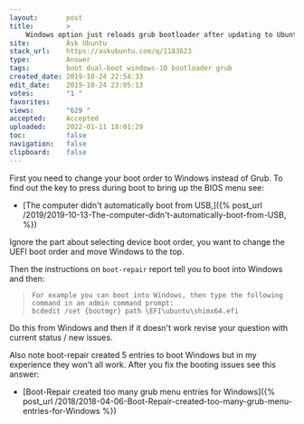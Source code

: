 ```yaml
---
layout:       post
title:        >
    Windows option just reloads grub bootloader after updating to Ubuntu 19.10
site:         Ask Ubuntu
stack_url:    https://askubuntu.com/q/1183623
type:         Answer
tags:         boot dual-boot windows-10 bootloader grub
created_date: 2019-10-24 22:54:33
edit_date:    2019-10-24 23:05:13
votes:        "1 "
favorites:    
views:        "629 "
accepted:     Accepted
uploaded:     2022-01-11 18:01:29
toc:          false
navigation:   false
clipboard:    false
---
```


First you need to change your boot order to Windows instead of Grub. To find out the key to press during boot to bring up the BIOS menu see:

- [The computer didn't automatically boot from USB,]({% post_url /2019/2019-10-13-The-computer-didn't-automatically-boot-from-USB, %})

Ignore the part about selecting device boot order, you want to change the UEFI boot order and move Windows to the top.

Then the instructions on `boot-repair` report tell you to boot into Windows and then:

>     For example you can boot into Windows, then type the following command in an admin command prompt:  
>     bcdedit /set {bootmgr} path \EFI\ubuntu\shimx64.efi  

Do this from Windows and then if it doesn't work revise your question with current status / new issues.

Also note boot-repair created 5 entries to boot Windows but in my experience they won't all work. After you fix the booting issues see this answer:

- [Boot-Repair created too many grub menu entries for Windows]({% post_url /2018/2018-04-06-Boot-Repair-created-too-many-grub-menu-entries-for-Windows %})
